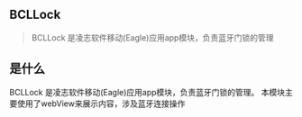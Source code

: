 ## BCLLock

> BCLLock 是凌志软件移动(Eagle)应用app模块，负责蓝牙门锁的管理

## 是什么

BCLLock 是凌志软件移动(Eagle)应用app模块，负责蓝牙门锁的管理。
本模块主要使用了webView来展示内容，涉及蓝牙连接操作